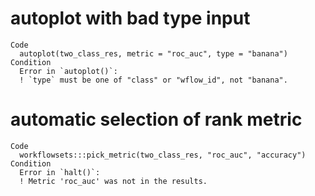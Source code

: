 # autoplot with bad type input

    Code
      autoplot(two_class_res, metric = "roc_auc", type = "banana")
    Condition
      Error in `autoplot()`:
      ! `type` must be one of "class" or "wflow_id", not "banana".

# automatic selection of rank metric

    Code
      workflowsets:::pick_metric(two_class_res, "roc_auc", "accuracy")
    Condition
      Error in `halt()`:
      ! Metric 'roc_auc' was not in the results.

